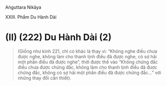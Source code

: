 Aṅguttara Nikāya

XXIII. Phẩm Du Hành Dài

# (II) (222) Du Hành Dài (2)

> (Giống như kinh 221, chỉ có khác là thay vì: “Không nghe điều chưa được nghe, không làm cho thanh tịnh điều đã được nghe, có sợ hãi một phần điều đã được nghe”, thời được thế vào “Không chứng đắc điều chưa được chứng đắc, không làm cho thanh tịnh điều đã được chứng đắc, không có sợ hãi một phần điều đã được chứng đắc...” với những thay đổi cần thiết).


